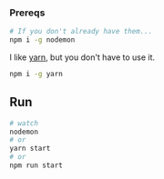 ### Prereqs

```bash
# If you don't already have them...
npm i -g nodemon
```

I like [yarn], but you don't have to use it.

```bash
npm i -g yarn
```

## Run

```bash
# watch
nodemon
# or
yarn start
# or
npm run start
```





[yarn]: 'https://yarnpkg.com/en/'